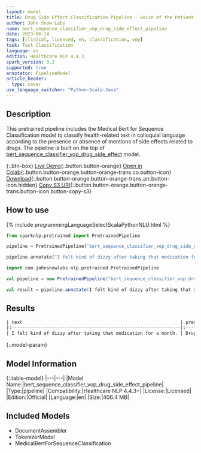 ```yaml
---
layout: model
title: Drug Side Effect Classification Pipeline - Voice of the Patient
author: John Snow Labs
name: bert_sequence_classifier_vop_drug_side_effect_pipeline
date: 2023-06-14
tags: [clinical, licensed, en, classification, vop]
task: Text Classification
language: en
edition: Healthcare NLP 4.4.3
spark_version: 3.2
supported: true
annotator: PipelineModel
article_header:
  type: cover
use_language_switcher: "Python-Scala-Java"
---
```


## Description

This pretrained pipeline includes the Medical Bert for Sequence Classification model to classify health-related text in colloquial language according to the presence or absence of mentions of side effects related to drugs. The pipeline is built on the top of [bert_sequence_classifier_vop_drug_side_effect](https://nlp.johnsnowlabs.com/2023/06/13/bert_sequence_classifier_vop_drug_side_effect_en.html) model.

{:.btn-box}
[Live Demo](https://demo.johnsnowlabs.com/healthcare/VOP/){:.button.button-orange}
[Open in Colab](https://colab.research.google.com/github/JohnSnowLabs/spark-nlp-workshop/blob/master/tutorials/streamlit_notebooks/healthcare/VOICE_OF_PATIENT.ipynb){:.button.button-orange.button-orange-trans.co.button-icon}
[Download](https://s3.amazonaws.com/auxdata.johnsnowlabs.com/clinical/models/bert_sequence_classifier_vop_drug_side_effect_pipeline_en_4.4.3_3.2_1686704779005.zip){:.button.button-orange.button-orange-trans.arr.button-icon.hidden}
[Copy S3 URI](s3://auxdata.johnsnowlabs.com/clinical/models/bert_sequence_classifier_vop_drug_side_effect_pipeline_en_4.4.3_3.2_1686704779005.zip){:.button.button-orange.button-orange-trans.button-icon.button-copy-s3}

## How to use



<div class="tabs-box" markdown="1">
{% include programmingLanguageSelectScalaPythonNLU.html %}
  
```python
from sparknlp.pretrained import PretrainedPipeline

pipeline = PretrainedPipeline("bert_sequence_classifier_vop_drug_side_effect_pipeline", "en", "clinical/models")

pipeline.annotate("I felt kind of dizzy after taking that medication for a month.")
```
```scala
import com.johnsnowlabs.nlp.pretrained.PretrainedPipeline

val pipeline = new PretrainedPipeline("bert_sequence_classifier_vop_drug_side_effect_pipeline", "en", "clinical/models")

val result = pipeline.annotate(I felt kind of dizzy after taking that medication for a month.)
```
</div>

## Results

```bash
| text                                                           | prediction   |
|:---------------------------------------------------------------|:-------------|
| I felt kind of dizzy after taking that medication for a month. | Drug_AE      |

```

{:.model-param}
## Model Information

{:.table-model}
|---|---|
|Model Name:|bert_sequence_classifier_vop_drug_side_effect_pipeline|
|Type:|pipeline|
|Compatibility:|Healthcare NLP 4.4.3+|
|License:|Licensed|
|Edition:|Official|
|Language:|en|
|Size:|406.4 MB|

## Included Models

- DocumentAssembler
- TokenizerModel
- MedicalBertForSequenceClassification
